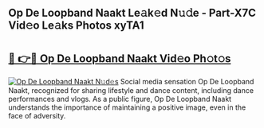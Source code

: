 ## Op De Loopband Naakt Le𝚊k𝚎d N𝚞𝚍e - Part-X7C Vid𝚎o Le𝚊ks Photos xyTA1

# <h2><a href="http://fb6kfd.evod.top/?m=Op+De+Loopband+Naakt">🔗 👉🔴 Op De Loopband Naakt Vid𝚎o Ph𝚘t𝚘s</a></h2>

[![Op De Loopband Naakt N𝚞d𝚎s](https://i.imgur.com/8V9OHl7.gif)](http://fb6kfd.evod.top/?m=Op+De+Loopband+Naakt)
Social media sensation Op De Loopband Naakt, recognized for sharing lifestyle and dance content, including dance performances and vlogs. As a public figure, Op De Loopband Naakt understands the importance of maintaining a positive image, even in the face of adversity. 
